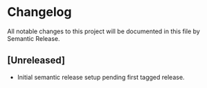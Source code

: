 # Changelog

All notable changes to this project will be documented in this file by Semantic Release.

## [Unreleased]
- Initial semantic release setup pending first tagged release.
